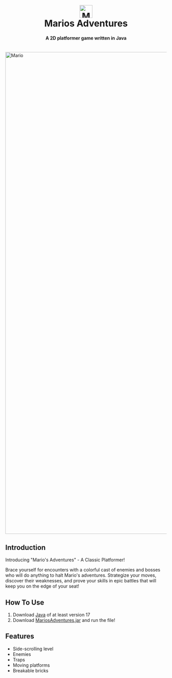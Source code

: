 <h1 align="center">
  <br>
  <img src="https://user-images.githubusercontent.com/121192176/235274673-2621834e-f111-4f65-a60e-4dc4f9d59c5a.png" alt="Mario" width="40">
  <br>
  Marios Adventures
  <br>
</h1>

<h4 align="center"> A 2D platformer game written in Java </h4>

<br> 
<img src="https://user-images.githubusercontent.com/121192176/235277963-fd85fa6d-035c-4efa-b896-d205b7c31abd.jpg" alt="Mario" width="1500">

## Introduction

Introducing "Mario's Adventures" - A Classic Platformer!

Brace yourself for encounters with a colorful cast of enemies and bosses who will do anything to halt Mario's adventures. Strategize your moves, discover their weaknesses, and prove your skills in epic battles that will keep you on the edge of your seat!

## How To Use

1. Download [Java](https://www.oracle.com/java/technologies/javase/jdk17-archive-downloads.html) of at least version 17
2. Download [MariosAdventures.jar](https://github.com/emyhrberg/Marios-Adventures/blob/main/MariosAdventures.jar) and run the file!

## Features

* Side-scrolling level
* Enemies
* Traps
* Moving platforms
* Breakable bricks
